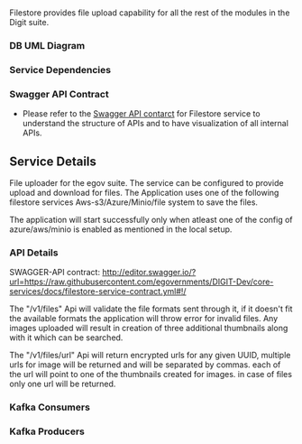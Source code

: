 
# <eGov-Filestore>

Filestore provides file upload capability for all the rest of the modules in the Digit suite.

### DB UML Diagram




### Service Dependencies



### Swagger API Contract
- Please refer to the [Swagger API contarct](https://raw.githubusercontent.com/egovernments/DIGIT-OSS/master/core-services/docs/filestore-service-contract.yml) for Filestore service to understand the structure of APIs and to have visualization of all internal APIs.




## Service Details

File uploader for the egov suite. The service can be configured to provide upload and download for files. The Application uses one of the following filestore services Aws-s3/Azure/Minio/file system to save the files. 

The application will start successfully only when atleast one of the config of azure/aws/minio is enabled as mentioned in the local setup.

### API Details

SWAGGER-API contract: http://editor.swagger.io/?url=https://raw.githubusercontent.com/egovernments/DIGIT-Dev/core-services/docs/filestore-service-contract.yml#!/


The "/v1/files" Api will validate the file formats sent through it, if it doesn't fit the available formats the application will throw error for invalid files. Any images uploaded will result in creation of three additional thumbnails along with it which can be searched. 

The "/v1/files/url" Api will return encrypted urls for any given UUID, multiple urls for image will be returned and will be separated by commas. each of the url will point to one of the thumbnails created for images. in case of files only one url will be returned.


### Kafka Consumers

### Kafka Producers
